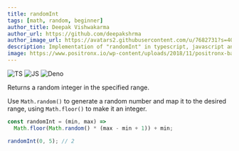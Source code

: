 ```yaml
---
title: randomInt
tags: [math, random, beginner]
author_title: Deepak Vishwakarma
author_url: https://github.com/deepakshrma
author_image_url: https://avatars2.githubusercontent.com/u/7682731?s=400
description: Implementation of "randomInt" in typescript, javascript and deno.
image: https://www.positronx.io/wp-content/uploads/2018/11/positronx-banner-1152-1.jpg
---
```


![TS](https://img.shields.io/badge/supports-typescript-blue.svg?style=flat-square)
![JS](https://img.shields.io/badge/supports-javascript-yellow.svg?style=flat-square)
![Deno](https://img.shields.io/badge/supports-deno-green.svg?style=flat-square)

Returns a random integer in the specified range.

Use `Math.random()` to generate a random number and map it to the desired range, using `Math.floor()` to make it an integer.

```ts title="typescript"
const randomInt = (min, max) =>
  Math.floor(Math.random() * (max - min + 1)) + min;
```

```ts title="typescript"
randomInt(0, 5); // 2
```
